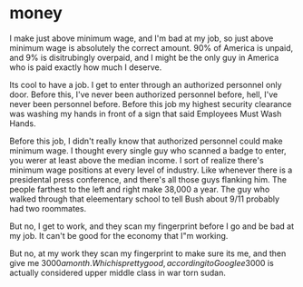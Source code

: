 # money

I make just above minimum wage, and I'm bad at my job, so just above minimum wage is absolutely the correct amount. 90% of America is unpaid, and 9% is disitrubingly overpaid, and I might be the only guy in America who is paid exactly how much I deserve. 

Its cool to have a job. I get to enter through an authorized personnel only door. Before this, I've never been authorized personnel before, hell, I've never been personnel before. Before this job my highest security clearance was washing my hands in front of a sign that said Employees Must Wash Hands.  

Before this job, I didn't really know that authorized personnel could make minimum wage. I thought every single guy who scanned a badge to enter, you werer at least above the median income. I sort of realize there's minimum wage positions at every level of industry. Like whenever there is a presidental press conference, and there's all those guys flanking him. The people farthest to the left and right make 38,000 a year. The guy who walked through that eleementary school to tell Bush about 9/11 probably had two roommates. 

But no, I get to work, and they scan my fingerprint before I go and be bad at my job. It can't be good for the economy that I"m working. 

But no, at my work they scan my fingerprint to make sure its me, and then give me $3000 a month. Which is pretty good, accordingi to Google e$3000 is actually considered upper middle class in war torn sudan.


